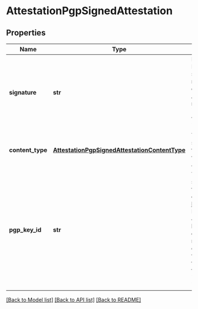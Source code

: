 # AttestationPgpSignedAttestation

## Properties
Name | Type | Description | Notes
------------ | ------------- | ------------- | -------------
**signature** | **str** | Required. The raw content of the signature, as output by GNU Privacy Guard (GPG) or equivalent. Since this message only supports attached signatures, the payload that was signed must be attached. While the signature format supported is dependent on the verification implementation, currently only ASCII-armored (&#x60;--armor&#x60; to gpg), non-clearsigned (&#x60;--sign&#x60; rather than &#x60;--clearsign&#x60; to gpg) are supported. Concretely, &#x60;gpg --sign --armor --output&#x3D;signature.gpg payload.json&#x60; will create the signature content expected in this field in &#x60;signature.gpg&#x60; for the &#x60;payload.json&#x60; attestation payload. | [optional] 
**content_type** | [**AttestationPgpSignedAttestationContentType**](AttestationPgpSignedAttestationContentType.md) | Type (for example schema) of the attestation payload that was signed. The verifier must ensure that the provided type is one that the verifier supports, and that the attestation payload is a valid instantiation of that type (for example by validating a JSON schema). | [optional] 
**pgp_key_id** | **str** | The cryptographic fingerprint of the key used to generate the signature, as output by, e.g. &#x60;gpg --list-keys&#x60;. This should be the version 4, full 160-bit fingerprint, expressed as a 40 character hexadecimal string. See https://tools.ietf.org/html/rfc4880#section-12.2 for details. Implementations may choose to acknowledge \&quot;LONG\&quot;, \&quot;SHORT\&quot;, or other abbreviated key IDs, but only the full fingerprint is guaranteed to work. In gpg, the full fingerprint can be retrieved from the &#x60;fpr&#x60; field returned when calling --list-keys with --with-colons.  For example: &#x60;&#x60;&#x60; gpg --with-colons --with-fingerprint --force-v4-certs \\     --list-keys attester@example.com tru::1:1513631572:0:3:1:5 pub:...&lt;SNIP&gt;... fpr:::::::::24FF6481B76AC91E66A00AC657A93A81EF3AE6FB: &#x60;&#x60;&#x60; Above, the fingerprint is &#x60;24FF6481B76AC91E66A00AC657A93A81EF3AE6FB&#x60;. | [optional] 

[[Back to Model list]](../README.md#documentation-for-models) [[Back to API list]](../README.md#documentation-for-api-endpoints) [[Back to README]](../README.md)


